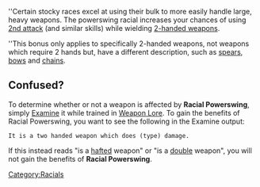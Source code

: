 ''Certain stocky races excel at using their bulk to more easily handle
large, heavy weapons. The powerswing racial increases your chances of
using [2nd attack](Second_Attack "wikilink") (and similar skills) while
wielding [2-handed
weapons](:Category:Standard_Two-Handed_Weapons "wikilink").

''This bonus only applies to specifically 2-handed weapons, not weapons
which require 2 hands but, have a different description, such as
[spears](:Category:Hafted_Weapons "wikilink"),
[bows](:Category:Bows "wikilink") and
[chains](:Category:Chain_Weapons "wikilink").

## Confused?

To determine whether or not a weapon is affected by **Racial
Powerswing**, simply [Examine](Examine "wikilink") it while trained in
[Weapon Lore](Weapon_Lore "wikilink"). To gain the benefits of Racial
Powerswing, you want to see the following in the Examine output:

`It is a two handed weapon which does (type) damage.`

If this instead reads "is a
[hafted](:Category:Hafted_Weapons "wikilink") weapon" or "is a
[double](Double_Hit "wikilink") weapon", you will not gain the benefits
of **Racial Powerswing**.

[Category:Racials](Category:Racials "wikilink")

